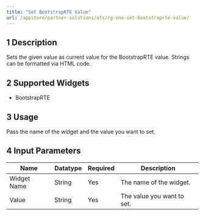 ```yaml
---
title: "Set BootstrapRTE Value"
url: /appstore/partner-solutions/ats/rg-one-set-bootstraprte-value/
---
```


## 1 Description

Sets the given value as current value for the BootstrapRTE value. Strings can be formatted via HTML code.

## 2 Supported Widgets

* BootstrapRTE

## 3 Usage

Pass the name of the widget and the value you want to set.

## 4 Input Parameters

Name | Datatype | Required | Description
---- | -------- | ------- |---------------
Widget Name | String | Yes | The name of the widget.
Value | String | Yes | The value you want to set.
